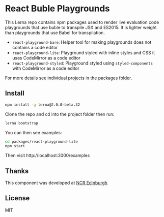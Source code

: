# React Buble Playgrounds

This Lerna repo contains npm packages used to render live evaluation code
playgrounds that use buble to transpile JSX and ES2015. It is lighter weight
than playgrounds that use Babel for transpilation.

* `react-playground-bare`: Helper tool for making playgrounds does not contains
a code editor
* `react-playground-lite`: Playground styled with inline styles and CSS it uses
CodeMirror as a code editor
* `react-playground-styled`: Playground styled using `styled-components` with
CodeMirror as a code editor

For more details see individual projects in the packages folder.

## Install

```bash
npm install -g lerna@2.0.0-beta.32
```

Clone the repo and cd into the project folder then run:

```bash
lerna bootstrap
```

You can then see examples:

```bash
cd packages/react-playground-lite
npm start
```

Then visit http://localhost:3000/examples

## Thanks

This component was developed at [NCR Edinburgh](http://ncrediburgh.com).

## License

MIT
